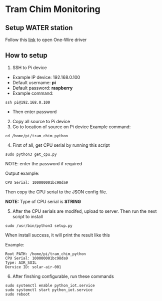 # Tram Chim Monitoring

## Setup WATER station
Follow this [link](https://pinout.xyz/pinout/1_wire) to open One-Wire driver

## How to setup
1. SSH to Pi device
- Example IP device: 192.168.0.100
- Default username: <b>pi</b>
- Default password: <b>raspberry</b>
- Example command:
```
ssh pi@192.168.0.100
```
- Then enter password
2. Copy all source to Pi device
3. Go to location of source on Pi device
Example command:
```
cd /home/pi/tram_chim_python
```

4. First of all, get CPU serial by running this script
```
sudo python3 get_cpu.py
```
NOTE: enter the password if required

Output example:
```
CPU Serial: 100000001bc98da9
```
Then copy the CPU serial to the JSON config file.

<b>NOTE:</b> Type of CPU serial is <b>STRING</b>

5. After the CPU serials are modifed, upload to server. Then run the next script to install
```
sudo /usr/bin/python3 setup.py
```
When install success, it will print the result like this

Example:
```
Root PATH: /home/pi/tram_chim_python
CPU Serial: 100000001bc98da9
Type: AIR_SOIL
Dervice ID: solar-air-001
```

6. After finshing configurable, run these commands
```
sudo systemctl enable python_iot.service
sudo systemctl start python_iot.service
sudo reboot
```

